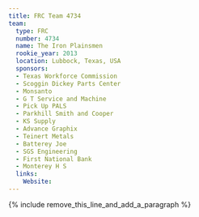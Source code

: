 ```yaml
---
title: FRC Team 4734
team:
  type: FRC
  number: 4734
  name: The Iron Plainsmen
  rookie_year: 2013
  location: Lubbock, Texas, USA
  sponsors:
  - Texas Workforce Commission
  - Scoggin Dickey Parts Center
  - Monsanto
  - G T Service and Machine
  - Pick Up PALS
  - Parkhill Smith and Cooper
  - KS Supply
  - Advance Graphix
  - Teinert Metals
  - Batterey Joe
  - SGS Engineering
  - First National Bank
  - Monterey H S
  links:
    Website:
---
```


{% include remove_this_line_and_add_a_paragraph %}